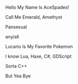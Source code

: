 Hello My Name Is AceSpades!

Call Me Emerald, Amethyst

Pansexual

any/all

Lucario Is My Favorite Pokemon

I know Lua, Haxe, C#, GDScript

Sorta C++

But Yea Bye
